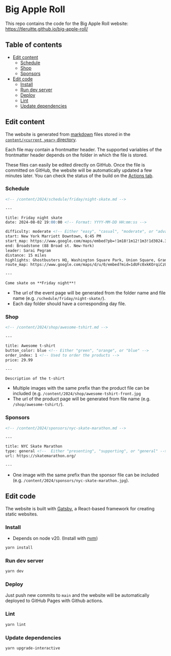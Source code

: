 # Big Apple Roll

This repo contains the code for the Big Apple Roll website: https://tleruitte.github.io/big-apple-roll/

## Table of contents

- [Edit content](#edit-content)
  - [Schedule](#schedule)
  - [Shop](#shop)
  - [Sponsors](#sponsors)
- [Edit code](#edit-code)
  - [Install](#install)
  - [Run dev server](#run-dev-server)
  - [Deploy](#deploy)
  - [Lint](#lint)
  - [Update dependencies](#update-dependencies)

## Edit content

The website is generated from [markdown](https://docs.github.com/en/get-started/writing-on-github/getting-started-with-writing-and-formatting-on-github/basic-writing-and-formatting-syntax) files stored in the [`content/<current year>` directory](content/2024/).

Each file may contain a frontmatter header. The supported variables of the frontmatter header depends on the folder in which the file is stored.

These files can easily be edited directly on GitHub. Once the file is committed on GitHub, the website will be automatically updated a few minutes later. You can check the status of the build on the [Actions tab](/actions).

### Schedule

```md
<!-- /content/2024/schedule/friday/night-skate.md -->

---

title: Friday night skate
date: 2024-08-02 19:00:00 <!-- Format: YYYY-MM-DD HH:mm:ss -->

difficulty: moderate <!-- Either "easy", "casual", "moderate", or "advanced" -->
start: New York Marriott Downtown, 6:45 PM
start_map: https://www.google.com/maps/embed?pb=!1m18!1m12!1m3!1d3024.385716093497!2d-74.01706112379928!3d40.70952463776697!2m3!1f0!2f0!3f0!3m2!1i1024!2i768!4f13.1!3m3!1m2!1s0x89c25a1090488a95%3A0xb7522984917c278f!2sNew%20York%20Marriott%20Downtown!5e0!3m2!1sen!2sus!4v1715270006659!5m2!1sen!2sus
end: Broadstone (88 Broad st. New-York)
leader: Sarai Pegram
distance: 15 miles
highlights: Ghostbusters HQ, Washington Square Park, Union Square, Grand Central, First Ave Tunnel, Times Square, New York Public Library, Macy’s, Flatiron Building, Madison Square Park, Astor Place, St. Mark’s Place, Little Italy, and Chinatown
route_map: https://www.google.com/maps/d/u/0/embed?mid=1dUFc0xkKOrqiCzU5F4I_Mq7wDnuMVP0&ehbc=2E312F&noprof=1

---

Come skate on **Friday night**!
```

- The url of the event page will be generated from the folder name and file name (e.g. `/schedule/friday/night-skate/`).
- Each day folder should have a corresponding day file.

### Shop

```md
<!-- /content/2024/shop/awesome-tshirt.md -->

---

title: Awesome t-shirt
button_color: blue <!-- Either "green", "orange", or "blue" -->
order_index: 1 <!-- Used to order the products -->
price: 29.99

---

Description of the t-shirt
```

- Multiple images with the same prefix than the product file can be included (e.g. `/content/2024/shop/awesome-tshirt-front.jpg`
- The url of the product page will be generated from file name (e.g. `/shop/awesome-tshirt/`).

### Sponsors

```md
<!-- /content/2024/sponsors/nyc-skate-marathon.md -->

---

title: NYC Skate Marathon
type: general <!--  Either "presenting", "supporting", or "general" -->
url: https://skatemarathon.org/

---
```

- One image with the same prefix than the sponsor file can be included (e.g. `/content/2024/sponsors/nyc-skate-marathon.jpg`).

## Edit code

The website is built with [Gatsby](https://www.gatsbyjs.com), a React-based framework for creating static websites.

### Install

- Depends on node v20. (Install with [nvm](https://github.com/nvm-sh/nvm))

```sh
yarn install
```

### Run dev server

```sh
yarn dev
```

### Deploy

Just push new commits to `main` and the website will be automatically deployed to GitHub Pages with Github actions.

### Lint

```sh
yarn lint
```

### Update dependencies

```sh
yarn upgrade-interactive
```
